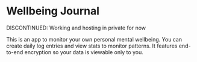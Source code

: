 # Wellbeing Journal

DISCONTINUED: Working and hosting in private for now

This is an app to monitor your own personal mental wellbeing.
You can create daily log entries and view stats to monitor patterns.
It features end-to-end encryption so your data is viewable only to you.
